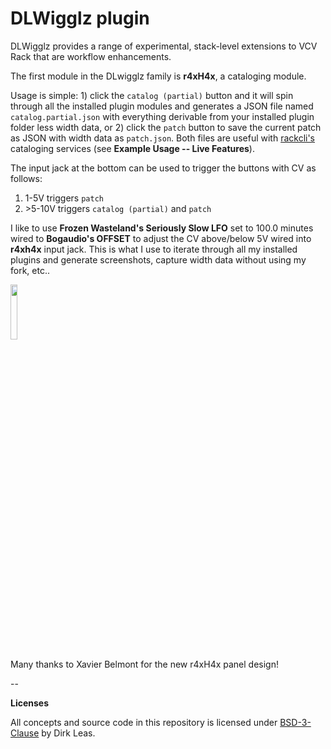 
# DLWigglz plugin

DLWigglz provides a range of experimental, stack-level extensions to VCV Rack that
are workflow enhancements.

The first module in the DLwigglz family is **r4xH4x**, a cataloging module.

Usage is simple: 1) click the `catalog (partial)` button and it will spin through
all the installed plugin modules and generates a
JSON file named `catalog.partial.json` with everything derivable from your
installed plugin folder less width data, or 2) click the `patch` button to save
the current patch as JSON with width data as `patch.json`. Both files are useful with [rackcli's](https://github.com/dirkleas/rackcli) cataloging services (see
**Example Usage -- Live Features**).

The input jack at the bottom can be used to trigger the buttons with CV as follows:

1. 1-5V triggers `patch`
1. \>5-10V triggers `catalog (partial)` and `patch`

I like to use **Frozen Wasteland's Seriously Slow LFO** set to 100.0 minutes wired to
**Bogaudio's OFFSET** to adjust the CV above/below 5V wired into **r4xh4x** input jack. This
is what I use to iterate through all my installed plugins and generate screenshots,
capture width data without using my fork, etc..

<img src="https://user-images.githubusercontent.com/52076/41833055-c6941908-781c-11e8-8305-0a281394ee92.png" width="15%" height="15%"></img>

Many thanks to Xavier Belmont for the new r4xH4x panel design!

--

**Licenses**

All concepts and source code in this repository is licensed under [BSD-3-Clause](LICENSE) by Dirk Leas.
